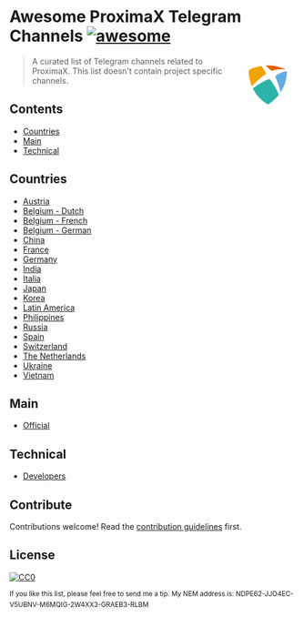 # Awesome ProximaX Telegram Channels [![awesome](https://awesome.re/badge.svg)](https://awesome.re)

[<img src="https://github.com/Sateetje/awesome-proximax-telegram/blob/master/awesome-proximax.png" align="right" width="100">](https://proximax.io/)

> A curated list of Telegram channels related to ProximaX. This list doesn't contain project specific channels.

## Contents
* [Countries](#countries)
* [Main](#main)
* [Technical](#technical)

## Countries
* [Austria](https://t.me/ProximaXioGerman)
* [Belgium - Dutch](https://t.me/proximaxdutch)
* [Belgium - French](https://t.me/proximaxfrance)
* [Belgium - German](https://t.me/ProximaXioGerman)
* [China](https://t.me/ProximaXioChina)
* [France](https://t.me/proximaxfrance)
* [Germany](https://t.me/ProximaXioGerman)
* [India](https://t.me/proximaxioindia)
* [Italia](https://t.me/proximaxitalia)
* [Japan](https://t.me/ProximaXioJapan)
* [Korea](https://t.me/koreaproximax)
* [Latin America](https://t.me/ProximaXioLatinAmerica)
* [Philippines](https://t.me/ProximaXioPhilippines)
* [Russia](https://t.me/ProximaXru)
* [Spain](https://t.me/ProximaXioSpain)
* [Switzerland](https://t.me/ProximaXioGerman)
* [The Netherlands](https://t.me/proximaxdutch)
* [Ukraine](https://t.me/ProximaXua)
* [Vietnam](https://t.me/ProximaXioVietnam)

## Main
* [Official](https://t.me/ProximaXio)

## Technical
* [Developers](https://t.me/proximax_devs)

## Contribute
Contributions welcome! Read the [contribution guidelines](https://github.com/Sateetje/awesome-proximax-telegram/blob/master/contributing.md) first.

## License
[![CC0](http://mirrors.creativecommons.org/presskit/buttons/88x31/svg/cc-zero.svg)](https://creativecommons.org/publicdomain/zero/1.0/)

<sup>If you like this list, please feel free to send me a tip. My NEM address is: NDPE62-JJO4EC-V5UBNV-M6MQIG-2W4XX3-GRAEB3-RLBM</sup>

